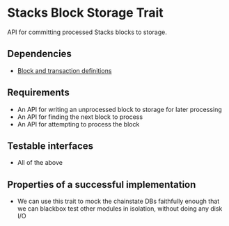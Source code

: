 # Stacks Block Storage Trait

API for committing processed Stacks blocks to storage.

## Dependencies

- [Block and transaction definitions](./block_and_transaction_definitions.md)

## Requirements

- An API for writing an unprocessed block to storage for later processing
- An API for finding the next block to process
- An API for attempting to process the block

## Testable interfaces

- All of the above

## Properties of a successful implementation

- We can use this trait to mock the chainstate DBs faithfully enough that we can blackbox test other modules in isolation, without doing any disk I/O
